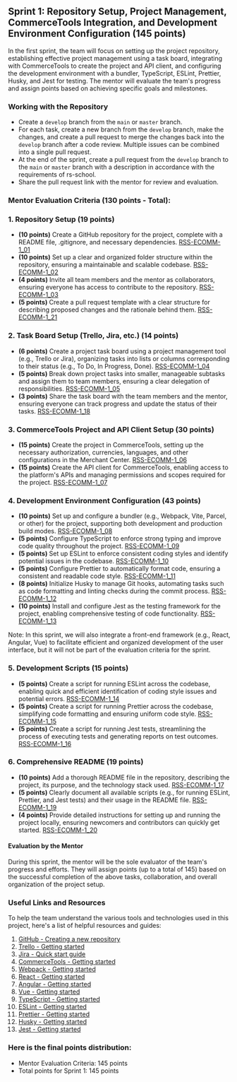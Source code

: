## Sprint 1: Repository Setup, Project Management, CommerceTools Integration, and Development Environment Configuration (145 points)

In the first sprint, the team will focus on setting up the project repository, establishing effective project management using a task board, integrating with CommerceTools to create the project and API client, and configuring the development environment with a bundler, TypeScript, ESLint, Prettier, Husky, and Jest for testing. The mentor will evaluate the team's progress and assign points based on achieving specific goals and milestones.

### Working with the Repository

- Create a `develop` branch from the `main` or `master` branch.
- For each task, create a new branch from the `develop` branch, make the changes, and create a pull request to merge the changes back into the `develop` branch after a code review. Multiple issues can be combined into a single pull request.
- At the end of the sprint, create a pull request from the `develop` branch to the `main` or `master` branch with a description in accordance with the requirements of rs-school.
- Share the pull request link with the mentor for review and evaluation.

### Mentor Evaluation Criteria (130 points - Total):

### 1. Repository Setup (19 points)

- **(10 points)** Create a GitHub repository for the project, complete with a README file, .gitignore, and necessary dependencies. [RSS-ECOMM-1_01](./Sprint1/RSS-ECOMM-1_01.md)
- **(10 points)** Set up a clear and organized folder structure within the repository, ensuring a maintainable and scalable codebase. [RSS-ECOMM-1_02](./Sprint1/RSS-ECOMM-1_02.md)
- **(4 points)** Invite all team members and the mentor as collaborators, ensuring everyone has access to contribute to the repository. [RSS-ECOMM-1_03](./Sprint1/RSS-ECOMM-1_03.md)
- **(5 points)** Create a pull request template with a clear structure for describing proposed changes and the rationale behind them. [RSS-ECOMM-1_21](./Sprint1/RSS-ECOMM-1_21.md)

### 2. Task Board Setup (Trello, Jira, etc.) (14 points)

- **(6 points)** Create a project task board using a project management tool (e.g., Trello or Jira), organizing tasks into lists or columns corresponding to their status (e.g., To Do, In Progress, Done). [RSS-ECOMM-1_04](./Sprint1/RSS-ECOMM-1_04.md)
- **(5 points)** Break down project tasks into smaller, manageable subtasks and assign them to team members, ensuring a clear delegation of responsibilities. [RSS-ECOMM-1_05](./Sprint1/RSS-ECOMM-1_05.md)
- **(3 points)** Share the task board with the team members and the mentor, ensuring everyone can track progress and update the status of their tasks. [RSS-ECOMM-1_18](./Sprint1/RSS-ECOMM-1_18.md)

### 3. CommerceTools Project and API Client Setup (30 points)

- **(15 points)** Create the project in CommerceTools, setting up the necessary authorization, currencies, languages, and other configurations in the Merchant Center. [RSS-ECOMM-1_06](./Sprint1/RSS-ECOMM-1_06.md)
- **(15 points)** Create the API client for CommerceTools, enabling access to the platform's APIs and managing permissions and scopes required for the project. [RSS-ECOMM-1_07](./Sprint1/RSS-ECOMM-1_07.md)

### 4. Development Environment Configuration (43 points)

- **(10 points)** Set up and configure a bundler (e.g., Webpack, Vite, Parcel, or other) for the project, supporting both development and production build modes. [RSS-ECOMM-1_08](./Sprint1/RSS-ECOMM-1_08.md)
- **(5 points)** Configure TypeScript to enforce strong typing and improve code quality throughout the project. [RSS-ECOMM-1_09](./Sprint1/RSS-ECOMM-1_09.md)
- **(5 points)** Set up ESLint to enforce consistent coding styles and identify potential issues in the codebase. [RSS-ECOMM-1_10](./Sprint1/RSS-ECOMM-1_10.md)
- **(5 points)** Configure Prettier to automatically format code, ensuring a consistent and readable code style. [RSS-ECOMM-1_11](./Sprint1/RSS-ECOMM-1_11.md)
- **(8 points)** Initialize Husky to manage Git hooks, automating tasks such as code formatting and linting checks during the commit process. [RSS-ECOMM-1_12](./Sprint1/RSS-ECOMM-1_12.md)
- **(10 points)** Install and configure Jest as the testing framework for the project, enabling comprehensive testing of code functionality. [RSS-ECOMM-1_13](./Sprint1/RSS-ECOMM-1_13.md)

Note: In this sprint, we will also integrate a front-end framework (e.g., React, Angular, Vue) to facilitate efficient and organized development of the user interface, but it will not be part of the evaluation criteria for the sprint.

### 5. Development Scripts (15 points)

- **(5 points)** Create a script for running ESLint across the codebase, enabling quick and efficient identification of coding style issues and potential errors. [RSS-ECOMM-1_14](./Sprint1/RSS-ECOMM-1_14.md)
- **(5 points)** Create a script for running Prettier across the codebase, simplifying code formatting and ensuring uniform code style. [RSS-ECOMM-1_15](./Sprint1/RSS-ECOMM-1_15.md)
- **(5 points)** Create a script for running Jest tests, streamlining the process of executing tests and generating reports on test outcomes. [RSS-ECOMM-1_16](./Sprint1/RSS-ECOMM-1_16.md)

### 6. Comprehensive README (19 points)

- **(10 points)** Add a thorough README file in the repository, describing the project, its purpose, and the technology stack used. [RSS-ECOMM-1_17](./Sprint1/RSS-ECOMM-1_17.md)
- **(5 points)** Clearly document all available scripts (e.g., for running ESLint, Prettier, and Jest tests) and their usage in the README file. [RSS-ECOMM-1_19](./Sprint1/RSS-ECOMM-1_19.md)
- **(4 points)** Provide detailed instructions for setting up and running the project locally, ensuring newcomers and contributors can quickly get started. [RSS-ECOMM-1_20](./Sprint1/RSS-ECOMM-1_20.md)

#### Evaluation by the Mentor

During this sprint, the mentor will be the sole evaluator of the team's progress and efforts. They will assign points (up to a total of 145) based on the successful completion of the above tasks, collaboration, and overall organization of the project setup.

### Useful Links and Resources

To help the team understand the various tools and technologies used in this project, here's a list of helpful resources and guides:

1. [GitHub - Creating a new repository](https://help.github.com/en/articles/create-a-repo)
2. [Trello - Getting started](https://trello.com/guide/trello-101)
3. [Jira - Quick start guide](https://www.atlassian.com/software/jira/guides/getting-started/basics)
4. [CommerceTools - Getting started](https://docs.commercetools.com/docs)
5. [Webpack - Getting started](https://webpack.js.org/guides/getting-started/)
6. [React - Getting started](https://reactjs.org/docs/getting-started.html)
7. [Angular - Getting started](https://angular.io/guide/quickstart)
8. [Vue - Getting started](https://vuejs.org/v2/guide/)
9. [TypeScript - Getting started](https://www.typescriptlang.org/docs/handbook/typescript-tooling-in-5-minutes.html)
10. [ESLint - Getting started](https://eslint.org/docs/user-guide/getting-started)
11. [Prettier - Getting started](https://prettier.io/docs/en/index.html)
12. [Husky - Getting started](https://github.com/typicode/husky#readme)
13. [Jest - Getting started](https://jestjs.io/docs/getting-started)

### Here is the final points distribution:

- Mentor Evaluation Criteria: 145 points
- Total points for Sprint 1: 145 points
